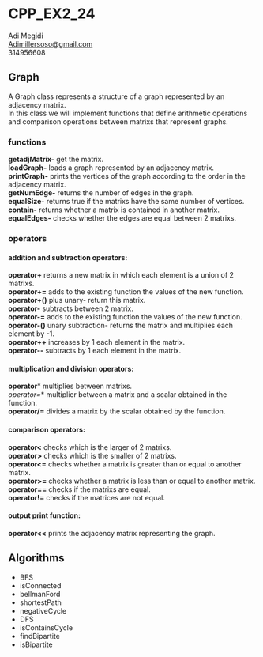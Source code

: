 # CPP_EX2_24
Adi Megidi  
Adimillersoso@gmail.com  
314956608

## Graph
A Graph class represents a structure of a graph represented by an adjacency matrix.  
In this class we will implement functions that define arithmetic operations and comparison operations between matrixs that represent graphs.
### functions
**getadjMatrix-** get the matrix. <br/>
**loadGraph-** loads a graph represented by an adjacency matrix. <br/>
**printGraph-** prints the vertices of the graph according to the order in the adjacency matrix. <br/>
**getNumEdge-** returns the number of edges in the graph. <br/>
**equalSize-** returns true if the matrixs have the same number of vertices. <br/> 
**contain-** returns whether a matrix is ​​contained in another matrix. <br/>
**equalEdges-** checks whether the edges are equal between 2 matrixs. <br/>

### operators
#### addition and subtraction operators:
**operator+** returns a new matrix in which each element is a union of 2 matrixs.   
**operator+=** adds to the existing function the values ​​of the new function.  
**operator+()** plus unary- return this matrix.  
**operator-** subtracts between 2 matrix.  
**operator-=** adds to the existing function the values ​​of the new function.  
**operator-()** unary subtraction- returns the matrix and multiplies each element by -1.  
**operator++** increases by 1 each element in the matrix.  
**operator--** subtracts by 1 each element in the matrix.  

#### multiplication and division operators:  
**operator*** multiplies between matrixs.  
**operator*=** multiplier between a matrix and a scalar obtained in the function.  
**operator/=** divides a matrix by the scalar obtained by the function.  

#### comparison operators:
**operator<** checks which is the larger of 2 matrixs.  
**operator>** checks which is the smaller of 2 matrixs.  
**operator<=** checks whether a matrix is ​​greater than or equal to another matrix.  
**operator>=** checks whether a matrix is ​​less than or equal to another matrix.  
**operator==** checks if the matrixs are equal.  
**operator!=** checks if the matrices are not equal.  

#### output print function:  
**operator<<** prints the adjacency matrix representing the graph.

## Algorithms
* BFS
* isConnected
* bellmanFord
* shortestPath
* negativeCycle
* DFS
* isContainsCycle
* findBipartite
* isBipartite
